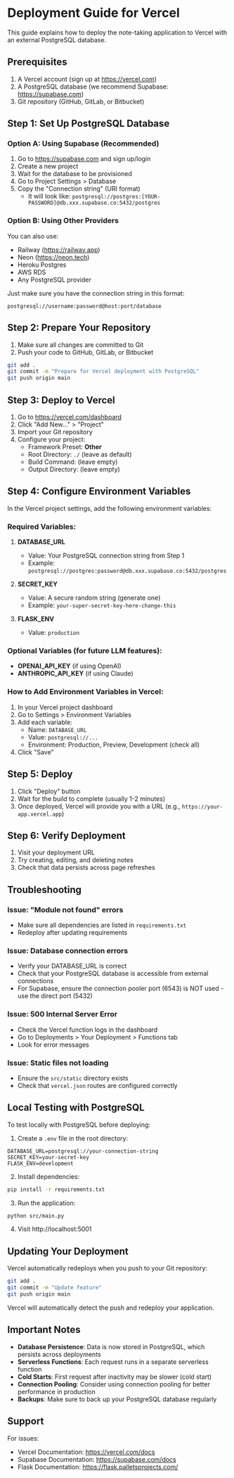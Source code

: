 # Deployment Guide for Vercel

This guide explains how to deploy the note-taking application to Vercel with an external PostgreSQL database.

## Prerequisites

1. A Vercel account (sign up at https://vercel.com)
2. A PostgreSQL database (we recommend Supabase: https://supabase.com)
3. Git repository (GitHub, GitLab, or Bitbucket)

## Step 1: Set Up PostgreSQL Database

### Option A: Using Supabase (Recommended)

1. Go to https://supabase.com and sign up/login
2. Create a new project
3. Wait for the database to be provisioned
4. Go to Project Settings > Database
5. Copy the "Connection string" (URI format)
   - It will look like: `postgresql://postgres:[YOUR-PASSWORD]@db.xxx.supabase.co:5432/postgres`

### Option B: Using Other Providers

You can also use:
- Railway (https://railway.app)
- Neon (https://neon.tech)
- Heroku Postgres
- AWS RDS
- Any PostgreSQL provider

Just make sure you have the connection string in this format:
```
postgresql://username:password@host:port/database
```

## Step 2: Prepare Your Repository

1. Make sure all changes are committed to Git
2. Push your code to GitHub, GitLab, or Bitbucket

```bash
git add .
git commit -m "Prepare for Vercel deployment with PostgreSQL"
git push origin main
```

## Step 3: Deploy to Vercel

1. Go to https://vercel.com/dashboard
2. Click "Add New..." > "Project"
3. Import your Git repository
4. Configure your project:
   - Framework Preset: **Other**
   - Root Directory: `./` (leave as default)
   - Build Command: (leave empty)
   - Output Directory: (leave empty)

## Step 4: Configure Environment Variables

In the Vercel project settings, add the following environment variables:

### Required Variables:

1. **DATABASE_URL**
   - Value: Your PostgreSQL connection string from Step 1
   - Example: `postgresql://postgres:password@db.xxx.supabase.co:5432/postgres`

2. **SECRET_KEY**
   - Value: A secure random string (generate one)
   - Example: `your-super-secret-key-here-change-this`

3. **FLASK_ENV**
   - Value: `production`

### Optional Variables (for future LLM features):

- **OPENAI_API_KEY** (if using OpenAI)
- **ANTHROPIC_API_KEY** (if using Claude)

### How to Add Environment Variables in Vercel:

1. In your Vercel project dashboard
2. Go to Settings > Environment Variables
3. Add each variable:
   - Name: `DATABASE_URL`
   - Value: `postgresql://...`
   - Environment: Production, Preview, Development (check all)
4. Click "Save"

## Step 5: Deploy

1. Click "Deploy" button
2. Wait for the build to complete (usually 1-2 minutes)
3. Once deployed, Vercel will provide you with a URL (e.g., `https://your-app.vercel.app`)

## Step 6: Verify Deployment

1. Visit your deployment URL
2. Try creating, editing, and deleting notes
3. Check that data persists across page refreshes

## Troubleshooting

### Issue: "Module not found" errors

- Make sure all dependencies are listed in `requirements.txt`
- Redeploy after updating requirements

### Issue: Database connection errors

- Verify your DATABASE_URL is correct
- Check that your PostgreSQL database is accessible from external connections
- For Supabase, ensure the connection pooler port (6543) is NOT used - use the direct port (5432)

### Issue: 500 Internal Server Error

- Check the Vercel function logs in the dashboard
- Go to Deployments > Your Deployment > Functions tab
- Look for error messages

### Issue: Static files not loading

- Ensure the `src/static` directory exists
- Check that `vercel.json` routes are configured correctly

## Local Testing with PostgreSQL

To test locally with PostgreSQL before deploying:

1. Create a `.env` file in the root directory:
```
DATABASE_URL=postgresql://your-connection-string
SECRET_KEY=your-secret-key
FLASK_ENV=development
```

2. Install dependencies:
```bash
pip install -r requirements.txt
```

3. Run the application:
```bash
python src/main.py
```

4. Visit http://localhost:5001

## Updating Your Deployment

Vercel automatically redeploys when you push to your Git repository:

```bash
git add .
git commit -m "Update feature"
git push origin main
```

Vercel will automatically detect the push and redeploy your application.

## Important Notes

- **Database Persistence**: Data is now stored in PostgreSQL, which persists across deployments
- **Serverless Functions**: Each request runs in a separate serverless function
- **Cold Starts**: First request after inactivity may be slower (cold start)
- **Connection Pooling**: Consider using connection pooling for better performance in production
- **Backups**: Make sure to back up your PostgreSQL database regularly

## Support

For issues:
- Vercel Documentation: https://vercel.com/docs
- Supabase Documentation: https://supabase.com/docs
- Flask Documentation: https://flask.palletsprojects.com/

